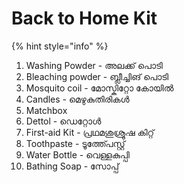# Back to Home Kit

{% hint style="info" %}

1. Washing Powder - അലക്ക് പൊടി
2. Bleaching powder - ബ്ലീച്ചിങ് പൊടി
3. Mosquito coil - മോസ്കിറ്റോ കോയിൽ
4. Candles - മെഴുകുതിരികൾ
5. Matchbox
6. Dettol - ഡെറ്റോൾ
7. First-aid Kit - പ്രഥമശുശ്രൂഷ കിറ്റ്
8. Toothpaste - ടൂത്ത്പേസ്റ്റ്
9. Water Bottle - വെള്ളകുപ്പി
10. Bathing Soap - സോപ്പ്

